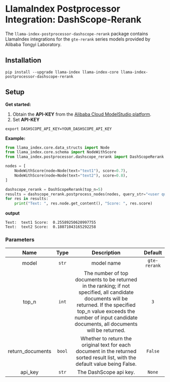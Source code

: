 # LlamaIndex Postprocessor Integration: DashScope-Rerank

The `llama-index-postprocessor-dashscope-rerank` package contains LlamaIndex integrations for the `gte-rerank` series models provided by Alibaba Tongyi Laboratory.

## Installation

```shell
pip install --upgrade llama-index llama-index-core llama-index-postprocessor-dashscope-rerank
```

## Setup

**Get started:**

1. Obtain the **API-KEY** from the [Alibaba Cloud ModelStudio platform](https://help.aliyun.com/document_detail/2712195.html?spm=a2c4g.2587460.0.i6).
2. Set **API-KEY**
```shell
export DASHSCOPE_API_KEY=YOUR_DASHSCOPE_API_KEY
```

**Example:**
```python
from llama_index.core.data_structs import Node
from llama_index.core.schema import NodeWithScore
from llama_index.postprocessor.dashscope_rerank import DashScopeRerank

nodes = [
    NodeWithScore(node=Node(text="text1"), score=0.7),
    NodeWithScore(node=Node(text="text2"), score=0.8),
]

dashscope_rerank = DashScopeRerank(top_n=5)
results = dashscope_rerank.postprocess_nodes(nodes, query_str="<user query>")
for res in results:
    print("Text: ", res.node.get_content(), "Score: ", res.score)
```

**output**
```text
Text:  text1 Score:  0.25589250620997755
Text:  text2 Score:  0.18071043165292258
```

### Parameters

| Name	| Type	 | Description |	Default |
|:---: |:-----:| :----: | :----: |
| model|  ```str```  | model name | ```gte-rerank```|
| top_n | ```int``` | The number of top documents to be returned in the ranking; if not specified, all candidate documents will be returned. If the specified top_n value exceeds the number of input candidate documents, all documents will be returned. | ```3```|
| return_documents | ```bool```| Whether to return the original text for each document in the returned sorted result list, with the default value being False. | ```False```|
| api_key | ```str```| The DashScope api key. | ```None```|